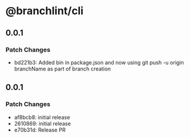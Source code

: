 # @branchlint/cli

## 0.0.1

### Patch Changes

- bd221b3: Added bin in package.json and now using git push -u origin branchName as part of branch creation

## 0.0.1

### Patch Changes

- af8bcb8: initial release
- 2610869: initial release
- e70b31d: Release PR
